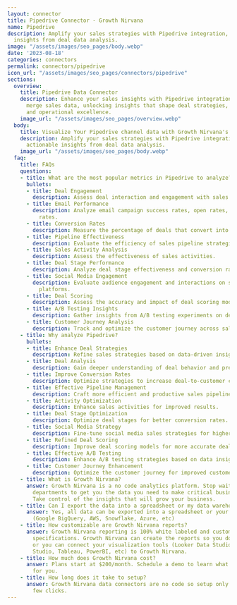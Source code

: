 ```yaml
---
layout: connector
title: Pipedrive Connector - Growth Nirvana
name: Pipedrive
description: Amplify your sales strategies with Pipedrive integration, gaining actionable
  insights from deal data analysis.
image: "/assets/images/seo_pages/body.webp"
date: '2023-08-18'
categories: connectors
permalink: connectors/pipedrive
icon_url: "/assets/images/seo_pages/connectors/pipedrive"
sections:
  overview:
    title: Pipedrive Data Connector
    description: Enhance your sales insights with Pipedrive integration. Seamlessly
      merge sales data, unlocking insights that shape deal strategies, pipeline analysis,
      and operational excellence.
    image_url: "/assets/images/seo_pages/overview.webp"
  body:
    title: Visualize Your Pipedrive channel data with Growth Nirvana's Pipedrive Connector
    description: Amplify your sales strategies with Pipedrive integration, gaining
      actionable insights from deal data analysis.
    image_url: "/assets/images/seo_pages/body.webp"
  faq:
    title: FAQs
    questions:
    - title: What are the most popular metrics in Pipedrive to analyze?
      bullets:
      - title: Deal Engagement
        description: Assess deal interaction and engagement with sales materials.
      - title: Email Performance
        description: Analyze email campaign success rates, open rates, and click-through
          rates.
      - title: Conversion Rates
        description: Measure the percentage of deals that convert into customers.
      - title: Pipeline Effectiveness
        description: Evaluate the efficiency of sales pipeline strategies.
      - title: Sales Activity Analysis
        description: Assess the effectiveness of sales activities.
      - title: Deal Stage Performance
        description: Analyze deal stage effectiveness and conversion rates.
      - title: Social Media Engagement
        description: Evaluate audience engagement and interactions on social media
          platforms.
      - title: Deal Scoring
        description: Assess the accuracy and impact of deal scoring models.
      - title: A/B Testing Insights
        description: Gather insights from A/B testing experiments on deals.
      - title: Customer Journey Analysis
        description: Track and optimize the customer journey across sales touchpoints.
    - title: Why analyze Pipedrive?
      bullets:
      - title: Enhance Deal Strategies
        description: Refine sales strategies based on data-driven insights.
      - title: Deal Analysis
        description: Gain deeper understanding of deal behavior and preferences.
      - title: Improve Conversion Rates
        description: Optimize strategies to increase deal-to-customer conversion rates.
      - title: Effective Pipeline Management
        description: Craft more efficient and productive sales pipeline strategies.
      - title: Activity Optimization
        description: Enhance sales activities for improved results.
      - title: Deal Stage Optimization
        description: Optimize deal stages for better conversion rates.
      - title: Social Media Strategy
        description: Fine-tune social media sales strategies for higher engagement.
      - title: Refined Deal Scoring
        description: Improve deal scoring models for more accurate deal prioritization.
      - title: Effective A/B Testing
        description: Enhance A/B testing strategies based on data insights.
      - title: Customer Journey Enhancement
        description: Optimize the customer journey for improved customer experiences.
    - title: What is Growth Nirvana?
      answer: Growth Nirvana is a no code analytics platform. Stop waiting for other
        departments to get you the data you need to make critical business decisions.
        Take control of the insights that will grow your business.
    - title: Can I export the data into a spreadsheet or my data warehouse?
      answer: Yes, all data can be exported into a spreadsheet or your data warehouse
        (Google BigQuery, AWS, Snowflake, Azure, etc)
    - title: How customizable are Growth Nirvana reports?
      answer: Growth Nirvana reporting is 100% white labeled and customized to your
        specifications. Growth Nirvana can create the reports so you don’t have to
        or you can connect your visualization tools (Looker Data Studio/Google Data
        Studio, Tableau, PowerBI, etc) to Growth Nirvana.
    - title: How much does Growth Nirvana cost?
      answer: Plans start at $200/month. Schedule a demo to learn what plan is best
        for you.
    - title: How long does it take to setup?
      answer: Growth Nirvana data connectors are no code so setup only requires a
        few clicks.
---
```

